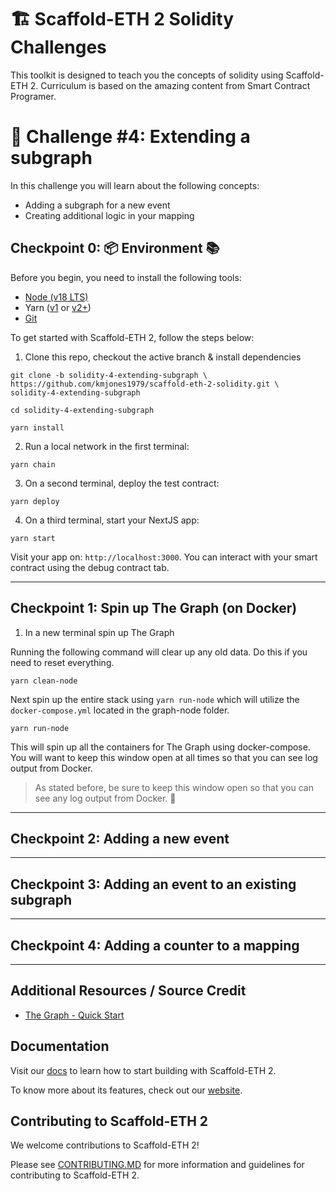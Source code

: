 # 🏗 Scaffold-ETH 2 Solidity Challenges

This toolkit is designed to teach you the concepts of solidity using Scaffold-ETH 2. Curriculum is based on the amazing content from Smart Contract Programer.

# 🚩 Challenge #4: Extending a subgraph

In this challenge you will learn about the following concepts:
- Adding a subgraph for a new event
- Creating additional logic in your mapping

## Checkpoint 0: 📦 Environment 📚

Before you begin, you need to install the following tools:

- [Node (v18 LTS)](https://nodejs.org/en/download/)
- Yarn ([v1](https://classic.yarnpkg.com/en/docs/install/) or [v2+](https://yarnpkg.com/getting-started/install))
- [Git](https://git-scm.com/downloads)

To get started with Scaffold-ETH 2, follow the steps below:

1. Clone this repo, checkout the active branch & install dependencies

```
git clone -b solidity-4-extending-subgraph \
https://github.com/kmjones1979/scaffold-eth-2-solidity.git \
solidity-4-extending-subgraph
```

```
cd solidity-4-extending-subgraph
```

```
yarn install
```

2. Run a local network in the first terminal:

```
yarn chain
```

3. On a second terminal, deploy the test contract:

```
yarn deploy
```

4. On a third terminal, start your NextJS app:

```
yarn start
```

Visit your app on: `http://localhost:3000`. You can interact with your smart contract using the debug contract tab.

---

## Checkpoint 1: Spin up The Graph (on Docker)

1. In a new terminal spin up The Graph

Running the following command will clear up any old data.  Do this if you need to reset everything.

```
yarn clean-node
```

Next spin up the entire stack using `yarn run-node` which will utilize the `docker-compose.yml` located in the graph-node folder.

```
yarn run-node
```

This will spin up all the containers for The Graph using docker-compose. You will want to keep this window open at all times so that you can see log output from Docker.

> As stated before, be sure to keep this window open so that you can see any log output from Docker. 🔎

---

## Checkpoint 2: Adding a new event

---

## Checkpoint 3: Adding an event to an existing subgraph

---

## Checkpoint 4: Adding a counter to a mapping

---

## Additional Resources / Source Credit

- [The Graph - Quick Start](https://thegraph.com/docs/en/quick-start/)


## Documentation

Visit our [docs](https://docs.scaffoldeth.io) to learn how to start building with Scaffold-ETH 2.

To know more about its features, check out our [website](https://scaffoldeth.io).


## Contributing to Scaffold-ETH 2

We welcome contributions to Scaffold-ETH 2!

Please see [CONTRIBUTING.MD](https://github.com/scaffold-eth/scaffold-eth-2/blob/main/CONTRIBUTING.md) for more information and guidelines for contributing to Scaffold-ETH 2.
